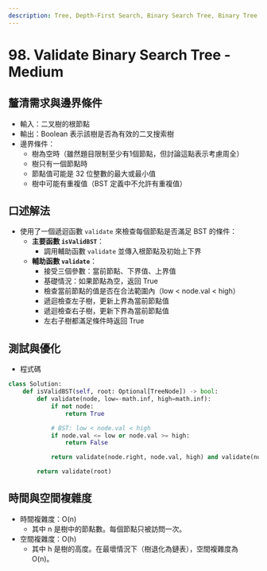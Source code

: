 ```yaml
---
description: Tree, Depth-First Search, Binary Search Tree, Binary Tree
---
```


# 98. Validate Binary Search Tree - Medium

## 釐清需求與邊界條件

* 輸入：二叉樹的根節點
* 輸出：Boolean 表示該樹是否為有效的二叉搜索樹
* 邊界條件：
  * 樹為空時（雖然題目限制至少有1個節點，但討論這點表示考慮周全）
  * 樹只有一個節點時
  * 節點值可能是 32 位整數的最大或最小值
  * 樹中可能有重複值（BST 定義中不允許有重複值）

## 口述解法

* 使用了一個遞迴函數 `validate` 來檢查每個節點是否滿足 BST 的條件：
  * **主要函數 `isValidBST`**：
    * 調用輔助函數 `validate` 並傳入根節點及初始上下界
  * **輔助函數 `validate`**：
    * 接受三個參數：當前節點、下界值、上界值
    * 基礎情況：如果節點為空，返回 True
    * 檢查當前節點的值是否在合法範圍內（low < node.val < high）
    * 遞迴檢查左子樹，更新上界為當前節點值
    * 遞迴檢查右子樹，更新下界為當前節點值
    * 左右子樹都滿足條件時返回 True

## 測試與優化

* 程式碼

```python
class Solution:
    def isValidBST(self, root: Optional[TreeNode]) -> bool:
        def validate(node, low=-math.inf, high=math.inf):
            if not node:
                return True

            # BST: low < node.val < high
            if node.val <= low or node.val >= high:
                return False

            return validate(node.right, node.val, high) and validate(node.left, low, node.val)

        return validate(root)
```

## 時間與空間複雜度

* 時間複雜度：O(n)
  * 其中 n 是樹中的節點數。每個節點只被訪問一次。
* 空間複雜度：O(h)
  * 其中 h 是樹的高度。在最壞情況下（樹退化為鏈表），空間複雜度為 O(n)。
